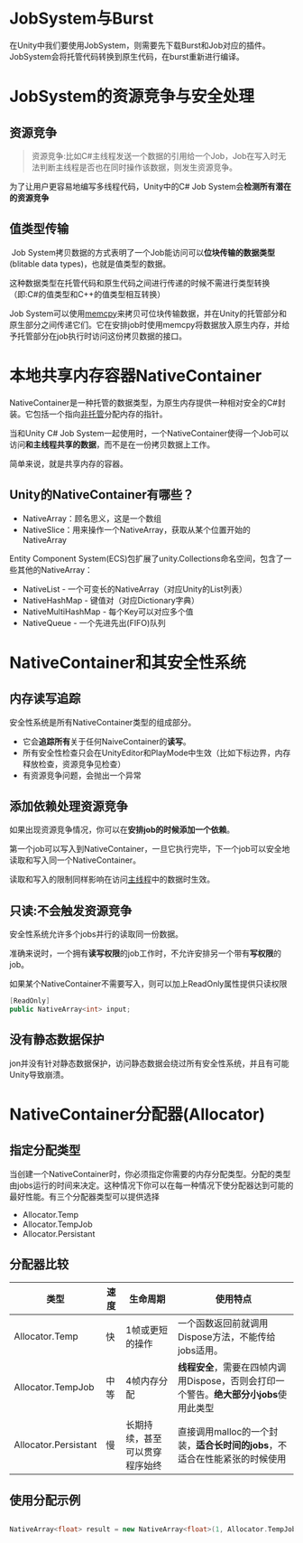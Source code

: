 # JobSystem与Burst
在Unity中我们要使用JobSystem，则需要先下载Burst和Job对应的插件。
JobSystem会将托管代码转换到原生代码，在burst重新进行编译。

# JobSystem的资源竞争与安全处理

## 资源竞争
> 资源竞争:比如C#主线程发送一个数据的引用给一个Job，Job在写入时无法判断主线程是否也在同时操作该数据，则发生资源竞争。

为了让用户更容易地编写多线程代码，Unity中的C# Job System会**检测所有潜在的资源竞争**

## 值类型传输
 Job System拷贝数据的方式表明了一个Job能访问可以**位块传输的数据类型**(blitable data types)，也就是值类型的数据。

这种数据类型在托管代码和原生代码之间进行传递的时候不需进行类型转换（即:C#的值类型和C++的值类型相互转换）

Job System可以使用[memcpy](https://zhida.zhihu.com/search?content_id=100935477&content_type=Article&match_order=1&q=memcpy&zhida_source=entity)来拷贝可位块传输数据，并在Unity的托管部分和原生部分之间传递它们。它在安排job时使用memcpy将数据放入原生内存，并给予托管部分在job执行时访问这份拷贝数据的接口。

# 本地共享内存容器NativeContainer 

NativeContainer是一种托管的数据类型，为原生内存提供一种相对安全的C#封装。它包括一个指向[非托管](https://zhida.zhihu.com/search?content_id=100935477&content_type=Article&match_order=1&q=%E9%9D%9E%E6%89%98%E7%AE%A1&zhida_source=entity)分配内存的指针。

当和Unity C# Job System一起使用时，一个NativeContainer使得一个Job可以访问**和主线程共享的数据**，而不是在一份拷贝数据上工作。

简单来说，就是共享内存的容器。

## Unity的NativeContainer有哪些？
- NativeArray：顾名思义，这是一个数组
- NativeSlice：用来操作一个NativeArray，获取从某个位置开始的NativeArray

Entity Component System(ECS)包扩展了unity.Collections命名空间，包含了一些其他的NativeArray：
- NativeList - 一个可变长的NativeArray（对应Unity的List列表）
- NativeHashMap - 键值对（对应Dictionary字典）
- NativeMultiHashMap - 每个Key可以对应多个值
- NativeQueue - 一个先进先出(FIFO)队列


# NativeContainer和其安全性系统

## 内存读写追踪
安全性系统是所有NativeContainer类型的组成部分。
- 它会**追踪所有**关于任何NaiveContainer的**读写**。
- 所有安全性检查只会在UnityEditor和PlayMode中生效（比如下标边界，内存释放检查，资源竞争见检查）
- 有资源竞争问题，会抛出一个异常

## 添加依赖处理资源竞争
如果出现资源竞争情况，你可以在**安排job的时候添加一个依赖**。

第一个job可以写入到NativeContainer，一旦它执行完毕，下一个job可以安全地读取和写入同一个NativeContainer。

读取和写入的限制同样影响在访问[主线程](https://zhida.zhihu.com/search?content_id=100935477&content_type=Article&match_order=5&q=%E4%B8%BB%E7%BA%BF%E7%A8%8B&zhida_source=entity)中的数据时生效。

## 只读:不会触发资源竞争
安全性系统允许多个jobs并行的读取同一份数据。

准确来说时，一个拥有**读写权限**的job工作时，不允许安排另一个带有**写权限**的job。

如果某个NativeContainer不需要写入，则可以加上ReadOnly属性提供只读权限
```c#
[ReadOnly]
public NativeArray<int> input;
```

## 没有静态数据保护
jon并没有针对静态数据保护，访问静态数据会绕过所有安全性系统，并且有可能Unity导致崩溃。


# NativeContainer分配器(Allocator)

## 指定分配类型
当创建一个NativeContainer时，你必须指定你需要的内存分配类型。分配的类型由jobs运行的时间来决定。这种情况下你可以在每一种情况下使分配器达到可能的最好性能。有三个分配器类型可以提供选择
- Allocator.Temp
- Allocator.TempJob
- Allocator.Persistant

## 分配器比较

| 类型<br>                | 速度  | 生命周期            | 使用特点                                                  |
| --------------------- | --- | --------------- | ----------------------------------------------------- |
| Allocator.Temp<br>    | 快   | 1帧或更短的操作        | 一个函数返回前就调用Dispose方法，不能传给jobs适用。                       |
| Allocator.TempJob<br> | 中等  | 4帧内存分配          | **线程安全**，需要在四帧内调用Dispose，否则会打印一个警告。**绝大部分小jobs**使用此类型 |
| Allocator.Persistant  | 慢   | 长期持续，甚至可以贯穿程序始终 | 直接调用malloc的一个封装，**适合长时间的jobs**，不适合在性能紧张的时候使用          |

## 使用分配示例
```c++

NativeArray<float> result = new NativeArray<float>(1, Allocator.TempJob);

```